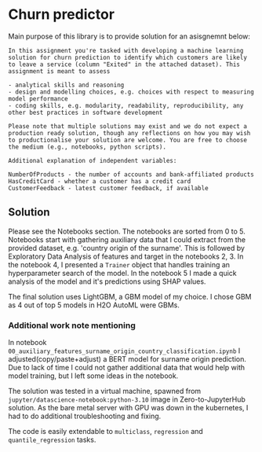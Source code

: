 # Churn predictor

Main purpose of this library is to provide solution for an asisgnemnt below:

```
In this assignment you're tasked with developing a machine learning solution for churn prediction to identify which customers are likely to leave a service (column "Exited" in the attached dataset). This assignment is meant to assess

- analytical skills and reasoning
- design and modelling choices, e.g. choices with respect to measuring model performance
- coding skills, e.g. modularity, readability, reproducibility, any other best practices in software development

Please note that multiple solutions may exist and we do not expect a production ready solution, though any reflections on how you may wish to productionalise your solution are welcome. You are free to choose the medium (e.g., notebooks, python scripts). 

Additional explanation of independent variables:

NumberOfProducts - the number of accounts and bank-affiliated products 
HasCreditCard - whether a customer has a credit card
CustomerFeedback - latest customer feedback, if available
```

## Solution

Please see the Notebooks section. The notebooks are sorted from 0 to 5. Notebooks start with gathering auxiliary data that I could extract from the provided dataset, e.g. 'country origin of the surname'. This is followed by Exploratory Data Analysis of features and target in the notebooks 2, 3. In the notebook 4, I presented a `Trainer` object that handles training an hyperparameter search of the model. In the notebook 5 I made a quick analysis of the model and it's predictions using SHAP values.

The final solution uses LightGBM, a GBM model of my choice. I chose GBM as 4 out of top 5 models in H2O AutoML were GBMs.


### Additional work note mentioning

In notebook `00_auxiliary_features_surname_origin_country_classification.ipynb` I adjusted(copy/paste+adjust) a BERT model for surname origin prediction. Due to lack of time I could not gather additional data that would help with model training, but I left some ideas in the notebook.

The solution was tested in a virtual machine, spawned from `jupyter/datascience-notebook:python-3.10` image in Zero-to-JupyterHub solution. As the bare metal server with GPU was down in the kubernetes, I had to do additional troubleshooting and fixing.

The code is easily extendable to `multiclass`, `regression` and `quantile_regression` tasks.